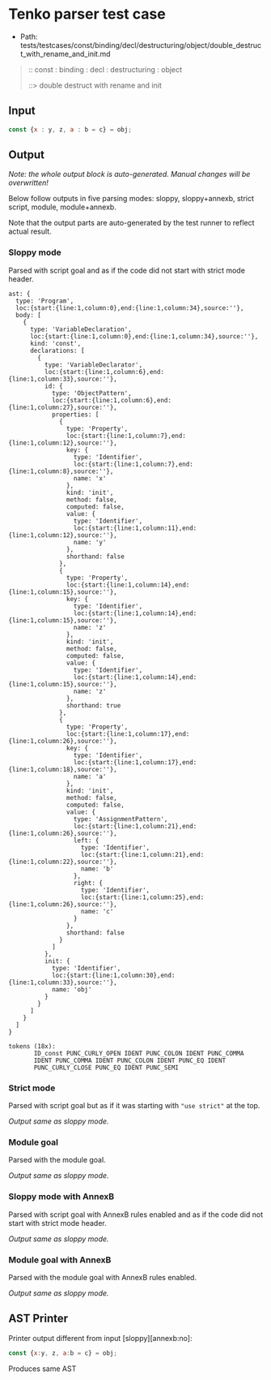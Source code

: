 # Tenko parser test case

- Path: tests/testcases/const/binding/decl/destructuring/object/double_destruct_with_rename_and_init.md

> :: const : binding : decl : destructuring : object
>
> ::> double destruct with rename and init

## Input

`````js
const {x : y, z, a : b = c} = obj;
`````

## Output

_Note: the whole output block is auto-generated. Manual changes will be overwritten!_

Below follow outputs in five parsing modes: sloppy, sloppy+annexb, strict script, module, module+annexb.

Note that the output parts are auto-generated by the test runner to reflect actual result.

### Sloppy mode

Parsed with script goal and as if the code did not start with strict mode header.

`````
ast: {
  type: 'Program',
  loc:{start:{line:1,column:0},end:{line:1,column:34},source:''},
  body: [
    {
      type: 'VariableDeclaration',
      loc:{start:{line:1,column:0},end:{line:1,column:34},source:''},
      kind: 'const',
      declarations: [
        {
          type: 'VariableDeclarator',
          loc:{start:{line:1,column:6},end:{line:1,column:33},source:''},
          id: {
            type: 'ObjectPattern',
            loc:{start:{line:1,column:6},end:{line:1,column:27},source:''},
            properties: [
              {
                type: 'Property',
                loc:{start:{line:1,column:7},end:{line:1,column:12},source:''},
                key: {
                  type: 'Identifier',
                  loc:{start:{line:1,column:7},end:{line:1,column:8},source:''},
                  name: 'x'
                },
                kind: 'init',
                method: false,
                computed: false,
                value: {
                  type: 'Identifier',
                  loc:{start:{line:1,column:11},end:{line:1,column:12},source:''},
                  name: 'y'
                },
                shorthand: false
              },
              {
                type: 'Property',
                loc:{start:{line:1,column:14},end:{line:1,column:15},source:''},
                key: {
                  type: 'Identifier',
                  loc:{start:{line:1,column:14},end:{line:1,column:15},source:''},
                  name: 'z'
                },
                kind: 'init',
                method: false,
                computed: false,
                value: {
                  type: 'Identifier',
                  loc:{start:{line:1,column:14},end:{line:1,column:15},source:''},
                  name: 'z'
                },
                shorthand: true
              },
              {
                type: 'Property',
                loc:{start:{line:1,column:17},end:{line:1,column:26},source:''},
                key: {
                  type: 'Identifier',
                  loc:{start:{line:1,column:17},end:{line:1,column:18},source:''},
                  name: 'a'
                },
                kind: 'init',
                method: false,
                computed: false,
                value: {
                  type: 'AssignmentPattern',
                  loc:{start:{line:1,column:21},end:{line:1,column:26},source:''},
                  left: {
                    type: 'Identifier',
                    loc:{start:{line:1,column:21},end:{line:1,column:22},source:''},
                    name: 'b'
                  },
                  right: {
                    type: 'Identifier',
                    loc:{start:{line:1,column:25},end:{line:1,column:26},source:''},
                    name: 'c'
                  }
                },
                shorthand: false
              }
            ]
          },
          init: {
            type: 'Identifier',
            loc:{start:{line:1,column:30},end:{line:1,column:33},source:''},
            name: 'obj'
          }
        }
      ]
    }
  ]
}

tokens (18x):
       ID_const PUNC_CURLY_OPEN IDENT PUNC_COLON IDENT PUNC_COMMA
       IDENT PUNC_COMMA IDENT PUNC_COLON IDENT PUNC_EQ IDENT
       PUNC_CURLY_CLOSE PUNC_EQ IDENT PUNC_SEMI
`````

### Strict mode

Parsed with script goal but as if it was starting with `"use strict"` at the top.

_Output same as sloppy mode._

### Module goal

Parsed with the module goal.

_Output same as sloppy mode._

### Sloppy mode with AnnexB

Parsed with script goal with AnnexB rules enabled and as if the code did not start with strict mode header.

_Output same as sloppy mode._

### Module goal with AnnexB

Parsed with the module goal with AnnexB rules enabled.

_Output same as sloppy mode._

## AST Printer

Printer output different from input [sloppy][annexb:no]:

````js
const {x:y, z, a:b = c} = obj;
````

Produces same AST
